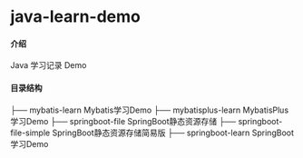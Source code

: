 # java-learn-demo

#### 介绍
Java 学习记录 Demo

#### 目录结构
├── mybatis-learn 			      Mybatis学习Demo
├── mybatisplus-learn 		   MybatisPlus学习Demo
├── springboot-file 				 SpringBoot静态资源存储
├── springboot-file-simple 	SpringBoot静态资源存储简易版
├── springboot-learn 			 SpringBoot学习Demo

